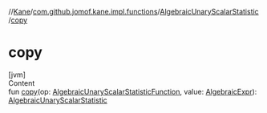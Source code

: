 //[Kane](../../index.md)/[com.github.jomof.kane.impl.functions](../index.md)/[AlgebraicUnaryScalarStatistic](index.md)/[copy](copy.md)



# copy  
[jvm]  
Content  
fun [copy](copy.md)(op: [AlgebraicUnaryScalarStatisticFunction](../-algebraic-unary-scalar-statistic-function/index.md), value: [AlgebraicExpr](../../com.github.jomof.kane/-algebraic-expr/index.md)): [AlgebraicUnaryScalarStatistic](index.md)  



